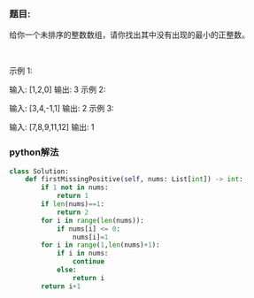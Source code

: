 ### 题目:
给你一个未排序的整数数组，请你找出其中没有出现的最小的正整数。

 

示例 1:

输入: [1,2,0]
输出: 3
示例 2:

输入: [3,4,-1,1]
输出: 2
示例 3:

输入: [7,8,9,11,12]
输出: 1

### python解法
```python
class Solution:
    def firstMissingPositive(self, nums: List[int]) -> int:
        if 1 not in nums:
            return 1
        if len(nums)==1:
            return 2
        for i in range(len(nums)):
            if nums[i] <= 0:
                nums[i]=1
        for i in range(1,len(nums)+1):
            if i in nums:
                continue
            else:
                return i
        return i+1
```
